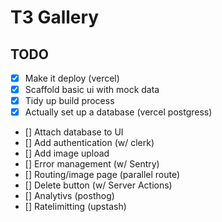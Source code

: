 # T3 Gallery

## TODO

- [x] Make it deploy (vercel)
- [x] Scaffold basic ui with mock data
- [x] Tidy up build process
- [x] Actually set up a database (vercel postgress)
- [] Attach database to UI
- [] Add authentication (w/ clerk)
- [] Add image upload
- [] Error management (w/ Sentry)
- [] Routing/image page (parallel route)
- [] Delete button (w/ Server Actions)
- [] Analytivs (posthog)
- [] Ratelimitting (upstash)
